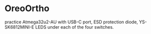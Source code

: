 # OreoOrtho
 practice Atmega32u2-AU with USB-C port, ESD protection diode, YS-SK6812MINI-E LEDS under each of the four switches.